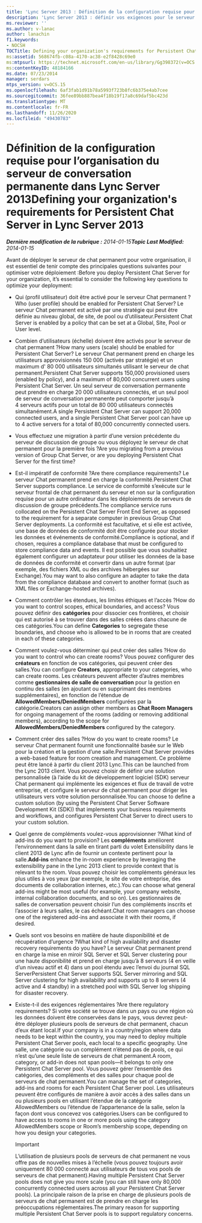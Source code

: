 ```yaml
---
title: 'Lync Server 2013 : Définition de la configuration requise pour le serveur de conversation permanente'
description: 'Lync Server 2013 : définir vos exigences pour le serveur de chat permanent.'
ms.reviewer: ''
ms.author: v-lanac
author: lanachin
f1.keywords:
- NOCSH
TOCTitle: Defining your organization's requirements for Persistent Chat Server
ms:assetid: 568674fb-c08a-4170-ac38-e2f8428c69e0
ms:mtpsurl: https://technet.microsoft.com/en-us/library/Gg398372(v=OCS.15)
ms:contentKeyID: 48184166
ms.date: 07/23/2014
manager: serdars
mtps_version: v=OCS.15
ms.openlocfilehash: 6af3fab1d91b78a5993f723b8fc6b375e4ab7cee
ms.sourcegitcommit: 36fee89bb887bea4f18b19f17a8c69daf5bc423d
ms.translationtype: MT
ms.contentlocale: fr-FR
ms.lasthandoff: 11/26/2020
ms.locfileid: "49430783"
---
```

# <a name="defining-your-organizations-requirements-for-persistent-chat-server-in-lync-server-2013"></a><span data-ttu-id="a2d05-103">Définition de la configuration requise pour l’organisation du serveur de conversation permanente dans Lync Server 2013</span><span class="sxs-lookup"><span data-stu-id="a2d05-103">Defining your organization's requirements for Persistent Chat Server in Lync Server 2013</span></span>

<div data-xmlns="http://www.w3.org/1999/xhtml">

<div class="topic" data-xmlns="http://www.w3.org/1999/xhtml" data-msxsl="urn:schemas-microsoft-com:xslt" data-cs="https://msdn.microsoft.com/">

<div data-asp="https://msdn2.microsoft.com/asp">



</div>

<div id="mainSection">

<div id="mainBody"><span data-ttu-id="a2d05-104">

<span> </span></span><span class="sxs-lookup"><span data-stu-id="a2d05-104">

<span> </span></span></span>

<span data-ttu-id="a2d05-105">_**Dernière modification de la rubrique :** 2014-01-15_</span><span class="sxs-lookup"><span data-stu-id="a2d05-105">_**Topic Last Modified:** 2014-01-15_</span></span>

<span data-ttu-id="a2d05-106">Avant de déployer le serveur de chat permanent pour votre organisation, il est essentiel de tenir compte des principales questions suivantes pour optimiser votre déploiement :</span><span class="sxs-lookup"><span data-stu-id="a2d05-106">Before you deploy Persistent Chat Server for your organization, it’s essential to consider the following key questions to optimize your deployment:</span></span>

  - <span data-ttu-id="a2d05-107">Qui (profil utilisateur) doit être activé pour le serveur Chat permanent ?</span><span class="sxs-lookup"><span data-stu-id="a2d05-107">Who (user profile) should be enabled for Persistent Chat Server?</span></span> <span data-ttu-id="a2d05-108">Le serveur Chat permanent est activé par une stratégie qui peut être définie au niveau global, de site, de pool ou d’utilisateur.</span><span class="sxs-lookup"><span data-stu-id="a2d05-108">Persistent Chat Server is enabled by a policy that can be set at a Global, Site, Pool or User level.</span></span>

  - <span data-ttu-id="a2d05-109">Combien d’utilisateurs (échelle) doivent être activés pour le serveur de chat permanent ?</span><span class="sxs-lookup"><span data-stu-id="a2d05-109">How many users (scale) should be enabled for Persistent Chat Server?</span></span> <span data-ttu-id="a2d05-110">Le serveur Chat permanent prend en charge les utilisateurs approvisionnés 150 000 (activés par stratégie) et un maximum d' 80 000 utilisateurs simultanés utilisant le serveur de chat permanent.</span><span class="sxs-lookup"><span data-stu-id="a2d05-110">Persistent Chat Server supports 150,000 provisioned users (enabled by policy), and a maximum of 80,000 concurrent users using Persistent Chat Server.</span></span> <span data-ttu-id="a2d05-111">Un seul serveur de conversation permanente peut prendre en charge 20 000 utilisateurs connectés, et un seul pool de serveur de conversation permanente peut comporter jusqu’à 4 serveurs actifs pour un total de 80 000 utilisateurs connectés simultanément.</span><span class="sxs-lookup"><span data-stu-id="a2d05-111">A single Persistent Chat Server can support 20,000 connected users, and a single Persistent Chat Server pool can have up to 4 active servers for a total of 80,000 concurrently connected users.</span></span>

  - <span data-ttu-id="a2d05-112">Vous effectuez une migration à partir d’une version précédente du serveur de discussion de groupe ou vous déployez le serveur de chat permanent pour la première fois ?</span><span class="sxs-lookup"><span data-stu-id="a2d05-112">Are you migrating from a previous version of Group Chat Server, or are you deploying Persistent Chat Server for the first time?</span></span>

  - <span data-ttu-id="a2d05-113">Est-il impératif de conformité ?</span><span class="sxs-lookup"><span data-stu-id="a2d05-113">Are there compliance requirements?</span></span> <span data-ttu-id="a2d05-114">Le serveur Chat permanent prend en charge la conformité.</span><span class="sxs-lookup"><span data-stu-id="a2d05-114">Persistent Chat Server supports compliance.</span></span> <span data-ttu-id="a2d05-115">Le service de conformité s’exécute sur le serveur frontal de chat permanent du serveur et non sur la configuration requise pour un autre ordinateur dans les déploiements de serveurs de discussion de groupe précédents.</span><span class="sxs-lookup"><span data-stu-id="a2d05-115">The compliance service runs collocated on the Persistent Chat Server Front End Server, as opposed to the requirement for a separate computer in previous Group Chat Server deployments.</span></span> <span data-ttu-id="a2d05-116">La conformité est facultative, et si elle est activée, une base de données de conformité doit être configurée pour stocker les données et événements de conformité.</span><span class="sxs-lookup"><span data-stu-id="a2d05-116">Compliance is optional, and if chosen, requires a compliance database that must be configured to store compliance data and events.</span></span> <span data-ttu-id="a2d05-117">Il est possible que vous souhaitiez également configurer un adaptateur pour utiliser les données de la base de données de conformité et convertir dans un autre format (par exemple, des fichiers XML ou des archives hébergées sur Exchange).</span><span class="sxs-lookup"><span data-stu-id="a2d05-117">You may want to also configure an adapter to take the data from the compliance database and convert to another format (such as XML files or Exchange-hosted archives).</span></span>

  - <span data-ttu-id="a2d05-118">Comment contrôler les étendues, les limites éthiques et l’accès ?</span><span class="sxs-lookup"><span data-stu-id="a2d05-118">How do you want to control scopes, ethical boundaries, and access?</span></span> <span data-ttu-id="a2d05-119">Vous pouvez définir des **catégories** pour dissocier ces frontières, et choisir qui est autorisé à se trouver dans des salles créées dans chacune de ces catégories.</span><span class="sxs-lookup"><span data-stu-id="a2d05-119">You can define **Categories** to segregate these boundaries, and choose who is allowed to be in rooms that are created in each of these categories.</span></span>

  - <span data-ttu-id="a2d05-120">Comment voulez-vous déterminer qui peut créer des salles ?</span><span class="sxs-lookup"><span data-stu-id="a2d05-120">How do you want to control who can create rooms?</span></span> <span data-ttu-id="a2d05-121">Vous pouvez configurer des **créateurs** en fonction de vos catégories, qui peuvent créer des salles.</span><span class="sxs-lookup"><span data-stu-id="a2d05-121">You can configure **Creators**, appropriate to your categories, who can create rooms.</span></span> <span data-ttu-id="a2d05-122">Les créateurs peuvent affecter d’autres membres comme **gestionnaires de salle de conversation** pour la gestion en continu des salles (en ajoutant ou en supprimant des membres supplémentaires), en fonction de l’étendue de **AllowedMembers/DeniedMembers** configurées par la catégorie.</span><span class="sxs-lookup"><span data-stu-id="a2d05-122">Creators can assign other members as **Chat Room Managers** for ongoing management of the rooms (adding or removing additional members), according to the scope for **AllowedMembers/DeniedMembers** configured by the category.</span></span>

  - <span data-ttu-id="a2d05-123">Comment créer des salles ?</span><span class="sxs-lookup"><span data-stu-id="a2d05-123">How do you want to create rooms?</span></span> <span data-ttu-id="a2d05-124">Le serveur Chat permanent fournit une fonctionnalité basée sur le Web pour la création et la gestion d’une salle.</span><span class="sxs-lookup"><span data-stu-id="a2d05-124">Persistent Chat Server provides a web-based feature for room creation and management.</span></span> <span data-ttu-id="a2d05-125">Ce problème peut être lancé à partir du client 2013 Lync.</span><span class="sxs-lookup"><span data-stu-id="a2d05-125">This can be launched from the Lync 2013 client.</span></span> <span data-ttu-id="a2d05-126">Vous pouvez choisir de définir une solution personnalisée (à l’aide du kit de développement logiciel (SDK) serveur Chat permanent qui implémente les exigences et flux de travail de votre entreprise, et configure le serveur de chat permanent pour diriger les utilisateurs vers votre solution personnalisée.</span><span class="sxs-lookup"><span data-stu-id="a2d05-126">You can choose to define a custom solution (by using the Persistent Chat Server Software Development Kit (SDK)) that implements your business requirements and workflows, and configures Persistent Chat Server to direct users to your custom solution.</span></span>

  - <span data-ttu-id="a2d05-127">Quel genre de compléments voulez-vous approvisionner ?</span><span class="sxs-lookup"><span data-stu-id="a2d05-127">What kind of add-ins do you want to provision?</span></span> <span data-ttu-id="a2d05-128">Les **compléments** améliorent l’environnement dans la salle en tirant parti du volet Extensibility dans le client 2013 de Lync afin de fournir un contexte pertinent pour la salle.</span><span class="sxs-lookup"><span data-stu-id="a2d05-128">**Add-ins** enhance the in-room experience by leveraging the extensibility pane in the Lync 2013 client to provide context that is relevant to the room.</span></span> <span data-ttu-id="a2d05-129">Vous pouvez choisir les compléments généraux les plus utiles à vos yeux (par exemple, le site de votre entreprise, des documents de collaboration internes, etc.).</span><span class="sxs-lookup"><span data-stu-id="a2d05-129">You can choose what general add-ins might be most useful (for example, your company website, internal collaboration documents, and so on).</span></span> <span data-ttu-id="a2d05-130">Les gestionnaires de salles de conversation peuvent choisir l’un des compléments inscrits et l’associer à leurs salles, le cas échéant.</span><span class="sxs-lookup"><span data-stu-id="a2d05-130">Chat room managers can choose one of the registered add-ins and associate it with their rooms, if desired.</span></span>

  - <span data-ttu-id="a2d05-131">Quels sont vos besoins en matière de haute disponibilité et de récupération d’urgence ?</span><span class="sxs-lookup"><span data-stu-id="a2d05-131">What kind of high availability and disaster recovery requirements do you have?</span></span> <span data-ttu-id="a2d05-132">Le serveur Chat permanent prend en charge la mise en miroir SQL Server et SQL Server clustering pour une haute disponibilité et prend en charge jusqu’à 8 serveurs (4 en veille d’un niveau actif et 4) dans un pool étendu avec l’envoi du journal SQL Server</span><span class="sxs-lookup"><span data-stu-id="a2d05-132">Persistent Chat Server supports SQL Server mirroring and SQL Server clustering for high availability and supports up to 8 servers (4 active and 4 standby) in a stretched pool with SQL Server log shipping for disaster recovery.</span></span>

  - <span data-ttu-id="a2d05-133">Existe-t-il des exigences réglementaires ?</span><span class="sxs-lookup"><span data-stu-id="a2d05-133">Are there regulatory requirements?</span></span> <span data-ttu-id="a2d05-134">Si votre société se trouve dans un pays ou une région où les données doivent être conservées dans le pays, vous devrez peut-être déployer plusieurs pools de serveurs de chat permanent, chacun d’eux étant local.</span><span class="sxs-lookup"><span data-stu-id="a2d05-134">If your company is in a country/region where data needs to be kept within the country, you may need to deploy multiple Persistent Chat Server pools, each local to a specific geography.</span></span> <span data-ttu-id="a2d05-135">Une salle, une catégorie ou un complément n’étend pas de pools, ce qui n’est qu’une seule liste de serveurs de chat permanent.</span><span class="sxs-lookup"><span data-stu-id="a2d05-135">A room, category, or add-in does not span pools—it belongs to only one Persistent Chat Server pool.</span></span> <span data-ttu-id="a2d05-136">Vous pouvez gérer l’ensemble des catégories, des compléments et des salles pour chaque pool de serveurs de chat permanent.</span><span class="sxs-lookup"><span data-stu-id="a2d05-136">You can manage the set of categories, add-ins and rooms for each Persistent Chat Server pool.</span></span> <span data-ttu-id="a2d05-137">Les utilisateurs peuvent être configurés de manière à avoir accès à des salles dans un ou plusieurs pools en utilisant l’étendue de la catégorie AllowedMembers ou l’étendue de l’appartenance de la salle, selon la façon dont vous concevez vos catégories.</span><span class="sxs-lookup"><span data-stu-id="a2d05-137">Users can be configured to have access to rooms in one or more pools using the category AllowedMembers scope or Room’s membership scope, depending on how you design your categories.</span></span>
    
    <div>
    

    > [!IMPORTANT]  
    > <span data-ttu-id="a2d05-138">L’utilisation de plusieurs pools de serveurs de chat permanent ne vous offre pas de nouvelles mises à l’échelle (vous pouvez toujours avoir uniquement 80 000 connecté aux utilisateurs de tous vos pools de serveurs de chat permanent).</span><span class="sxs-lookup"><span data-stu-id="a2d05-138">Having multiple Persistent Chat Server pools does not give you more scale (you can still have only 80,000 concurrently connected users across all your Persistent Chat Server pools).</span></span> <span data-ttu-id="a2d05-139">La principale raison de la prise en charge de plusieurs pools de serveurs de chat permanent est de prendre en charge les préoccupations réglementaires.</span><span class="sxs-lookup"><span data-stu-id="a2d05-139">The primary reason for supporting multiple Persistent Chat Server pools is to support regulatory concerns.</span></span>

    
    <span data-ttu-id="a2d05-140"></div>

</div>

<span> </span>

</div>

</div>

</span><span class="sxs-lookup"><span data-stu-id="a2d05-140"></div>

</div>

<span> </span>

</div>

</div>

</span></span></div>

